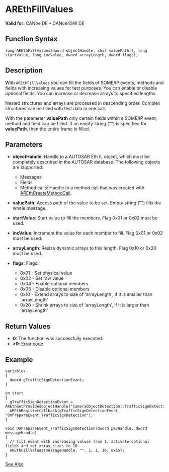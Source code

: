 # AREthFillValues

**Valid for:** CANoe DE • CANoe4SW DE

## Function Syntax

```plaintext
long AREthFillValues(dword objectHandle, char valuePath[], long startValue, long incValue, dword arrayLength, dword flags);
```

## Description

With `AREthFillValues` you can fill the fields of SOME/IP events, methods and fields with increasing values for test purposes. You can enable or disable optional fields. You can increase or decrease arrays to specified lengths.

Nested structures and arrays are processed in descending order. Complex structures can be filled with test data in one call.

With the parameter **valuePath** only certain fields within a SOME/IP event, method and field can be filled. If an empty string ("") is specified for **valuePath**, then the entire frame is filled.

## Parameters

- **objectHandle**: Handle to a AUTOSAR Eth IL object, which must be completely described in the AUTOSAR database. The following objects are supported:
  - Messages
  - Fields
  - Method calls: Handle to a method call that was created with [AREthCreateMethodCall](CAPLfunctionAREthCreateMethodCall.md).

- **valuePath**: Access path of the value to be set. Empty string ("") fills the whole message.

- **startValue**: Start value to fill the members. Flag 0x01 or 0x02 must be used.

- **incValue**: Increment the value for each member to fill. Flag 0x01 or 0x02 must be used.

- **arrayLength**: Resize dynamic arrays to this length. Flag 0x10 or 0x20 must be used.

- **flags**: Flags:
  - 0x01 - Set physical value
  - 0x02 - Set raw value
  - 0x04 - Enable optional members
  - 0x08 - Disable optional members
  - 0x10 - Extend arrays to size of 'arrayLength', if it is smaller than 'arrayLength'
  - 0x20 - Shrink arrays to size of 'arrayLength', if it is larger than 'arrayLength'

## Return Values

- **0**: The function was successfully executed.
- **>0**: [Error code](../CAPLfunctionsAREthILErrorCodes.md)

## Example

```plaintext
variables
{
  dword gTrafficSignDetectionEvent;
}

on start
{
  gTrafficSignDetectionEvent = AREthGetProvidedObjectHandle("CameraObjectDetection::TrafficSignDetection");
  AREthRegisterCallback(gTrafficSignDetectionEvent, "OnPrepareEvent_TrafficSignDetection");
}

void OnPrepareEvent_TrafficSignDetection(dword pevHandle, dword messageHandle)
{
  // fill event with increasing values from 1, activate optional fields and set array sizes to 10
  AREthFillValues(messageHandle, "", 1, 1, 10, 0x15);
}
```

[See Also](javascript:void(0);)
